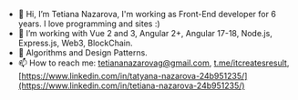 - 👋 Hi, I’m Tetiana Nazarova, I'm working as Front-End developer for 6 years. I love programming and sites :)
- 👀 I’m working with Vue 2 and 3, Angular 2+, Angular 17-18, Node.js, Express.js, Web3, BlockChain.
- 🌱 Algorithms and Design Patterns.
- 📫 How to reach me: tetiananazarovag@gmail.com, [t.me/itcreatesresult](https://t.me/itcreatesresult), [https://www.linkedin.com/in/tatyana-nazarova-24b951235/](https://www.linkedin.com/in/tetiana-nazarova-24b951235/)
<!---
TatyanaMolchanova/TatyanaMolchanova is a ✨ special ✨ repository because its `README.md` (this file) appears on your GitHub profile.
You can click the Preview link to take a look at your changes.
--->
